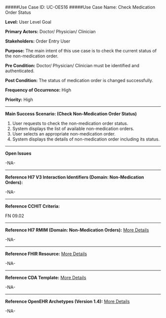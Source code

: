 #####Use Case ID: UC-OES16
#####Use Case Name: Check Medication Order Status

**Level:**                     User Level Goal

**Primary Actors:**            Doctor/ Physician/ Clinician 

**Stakeholders:**              Order Entry User

**Purpose:**                   The main intent of this use case is to check the current status of the non-medication order.

**Pre Condition:**             Doctor/ Physician/ Clinician must be identified and authenticated.  

**Post Condition:**            The status of medication order is changed successfully.

**Frequency of Occurrence:**   High

**Priority:**                  High
__________________________________________________________
**Main Success Scenario: (Check Non-Medication Order Status)**

1.	User requests to check the non-medication order status.
2.	System displays the list of available non-medication orders.
3.	User selects an appropriate non-medication order.
4.	System displays the details of non-medication order including its status.

_______________________________________________________________
**Open Issues**

-NA-

_______________________________________________________________
**Reference Hl7 V3 Interaction Identifiers (Domain: Non-Medication Orders):**

-NA-
_______________________________________________________________
**Reference CCHIT Criteria:**

FN 09.02

_______________________________________________________________
**Reference Hl7 RMIM (Domain: Non-Medication Orders):** [More Details](http://www.hl7.org/implement/standards/product_brief.cfm?product_id=306)

-NA-

_______________________________________________________________
**Reference FHIR Resource:** [More Details](http://www.hl7.org/implement/standards/fhir/resourcelist.html)

-NA-
_______________________________________________________________
**Reference CDA Template:** [More Details](http://www.hl7.org/Special/committees/structure/index.cfm)

-NA-

______________________________________________________________
**Reference OpenEHR Archetypes (Version 1.4):** [More Details](http://www.openehr.org/ckm/)

-NA-
